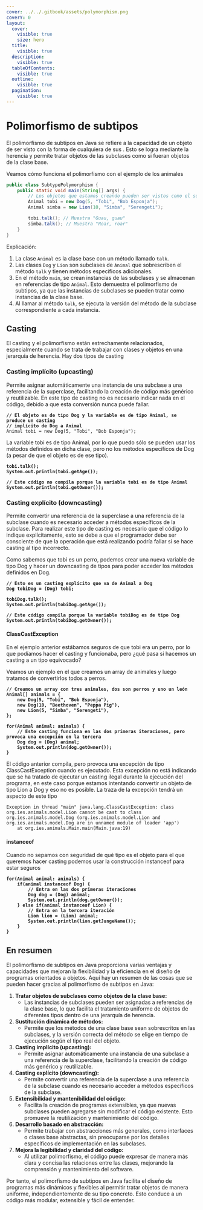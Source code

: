 ```yaml
---
cover: ../../.gitbook/assets/polymorphism.png
coverY: 0
layout:
  cover:
    visible: true
    size: hero
  title:
    visible: true
  description:
    visible: true
  tableOfContents:
    visible: true
  outline:
    visible: true
  pagination:
    visible: true
---
```


# Polimorfismo de subtipos

El polimorfismo de subtipos en Java se refiere a la capacidad de un objeto de ser visto con la forma de cualquiera de sus . Esto se logra mediante la herencia y permite tratar objetos de las subclases como si fueran objetos de la clase base.

Veamos cómo funciona el polimorfismo con el ejemplo de los animales

```java
public class SubtypePolymorphism {
    public static void main(String[] args) {
        // Los objetos que estamos creando pueden ser vistos como el supertipo
        Animal tobi = new Dog(5, "Tobi", "Bob Esponja");
        Animal simba = new Lion(10, "Simba", "Serengeti");

        tobi.talk(); // Muestra "Guau, guau"
        simba.talk(); // Muestra "Roar, roar"
    }
}
```

Explicación:

1. La clase `Animal` es la clase base con un método llamado `talk`.
2. Las clases `Dog` y `Lion` son subclases de `Animal` que sobrescriben el método `talk` y tienen métodos específicos adicionales.
3. En el método `main`, se crean instancias de las subclases y se almacenan en referencias de tipo `Animal`. Esto demuestra el polimorfismo de subtipos, ya que las instancias de subclases se pueden tratar como instancias de la clase base.
4. Al llamar al método `talk`, se ejecuta la versión del método de la subclase correspondiente a cada instancia.

## Casting

El casting y el polimorfismo están estrechamente relacionados, especialmente cuando se trata de trabajar con clases y objetos en una jerarquía de herencia. Hay dos tipos de casting

### Casting implícito (upcasting)

Permite asignar automáticamente una instancia de una subclase a una referencia de la superclase, facilitando la creación de código más genérico y reutilizable. En este tipo de casting no es necesario indicar nada en el código, debido a que esta conversión nunca puede fallar.

<pre class="language-java"><code class="lang-java"><strong>// El objeto es de tipo Dog y la variable es de tipo Animal, se produce un casting 
</strong><strong>// implícito de Dog a Animal
</strong>Animal tobi = new Dog(5, "Tobi", "Bob Esponja");
</code></pre>

La variable tobi es de tipo Animal, por lo que puedo sólo se pueden usar los métodos definidos en dicha clase, pero no los métodos específicos de Dog (a pesar de que el objeto es de ese tipo).&#x20;

<pre class="language-java"><code class="lang-java"><strong>tobi.talk();
</strong><strong>System.out.println(tobi.getAge());
</strong><strong>
</strong><strong>// Este código no compila porque la variable tobi es de tipo Animal
</strong><strong>System.out.println(tobi.getOwner());
</strong></code></pre>

### Casting explícito (downcasting)

Permite convertir una referencia de la superclase a una referencia de la subclase cuando es necesario acceder a métodos específicos de la subclase. Para realizar este tipo de casting es necesario que el código lo indique explícitamente, esto se debe a que el programador debe ser consciente de que la operación que está realizando podría fallar si se hace casting al tipo incorrecto.

Como sabemos que tobi es un perro, podemos crear una nueva variable de tipo Dog y hacer un downcasting de tipos para poder acceder los métodos definidos en Dog.

<pre class="language-java"><code class="lang-java"><strong>// Esto es un casting explícito que va de Animal a Dog
</strong><strong>Dog tobiDog = (Dog) tobi;
</strong><strong>
</strong><strong>tobiDog.talk();
</strong><strong>System.out.println(tobiDog.getAge());
</strong><strong>
</strong><strong>// Este código compila porque la variable tobiDog es de tipo Dog
</strong><strong>System.out.println(tobiDog.getOwner());
</strong></code></pre>

#### ClassCastException

En el ejemplo anterior estábamos seguros de que tobi era un perro, por lo que podíamos hacer el casting y funcionaba, pero ¿qué pasa si hacemos un casting a un tipo equivocado?

Veamos un ejemplo en el que creamos un array de animales y luego tratamos de convertirlos todos a perros.

<pre class="language-java"><code class="lang-java"><strong>// Creamos un array con tres animales, dos son perros y uno un león
</strong><strong>Animal[] animals = {
</strong><strong>    new Dog(5, "Tobi", "Bob Esponja"),
</strong><strong>    new Dog(10, "Beethoven", "Peppa Pig"),
</strong><strong>    new Lion(5, "Simba", "Serengeti"),
</strong><strong>};
</strong><strong>
</strong><strong>for(Animal animal: animals) {
</strong><strong>    // Este casting funciona en las dos primeras iteraciones, pero provoca una excepción en la tercera
</strong><strong>    Dog dog = (Dog) animal;
</strong><strong>    System.out.println(dog.getOwner());
</strong><strong>}
</strong></code></pre>

El código anterior compila, pero provoca una excepción de tipo ClassCastException cuando es ejecutado. Esta excepción no está indicando que se ha tratado de ejecutar un casting ilegal durante la ejecución del programa, en este caso porque estamos intentando convertir un objeto de tipo Lion a Dog y eso no es posible. La traza de la excepción tendrá un aspecto de este tipo

```log
Exception in thread "main" java.lang.ClassCastException: class org.ies.animals.model.Lion cannot be cast to class org.ies.animals.model.Dog (org.ies.animals.model.Lion and org.ies.animals.model.Dog are in unnamed module of loader 'app')
	at org.ies.animals.Main.main(Main.java:19)

```

#### instanceof

Cuando no sepamos con seguridad de qué tipo es el objeto para el que queremos hacer casting podemos usar la construcción instanceof para estar seguros

<pre class="language-java"><code class="lang-java"><strong>for(Animal animal: animals) {
</strong><strong>    if(animal instanceof Dog) {
</strong><strong>        // Entra en las dos primeras iteraciones
</strong><strong>        Dog dog = (Dog) animal;
</strong><strong>        System.out.println(dog.getOwner());
</strong><strong>    } else if(animal instanceof Lion) {
</strong><strong>        // Entra en la tercera iteración
</strong><strong>        Lion lion = (Lion) animal;
</strong><strong>        System.out.println(lion.getJungeName());
</strong><strong>    }
</strong><strong>}
</strong></code></pre>

## En resumen

El polimorfismo de subtipos en Java proporciona varias ventajas y capacidades que mejoran la flexibilidad y la eficiencia en el diseño de programas orientados a objetos. Aquí hay un resumen de las cosas que se pueden hacer gracias al polimorfismo de subtipos en Java:

1. **Tratar objetos de subclases como objetos de la clase base:**
   * Las instancias de subclases pueden ser asignadas a referencias de la clase base, lo que facilita el tratamiento uniforme de objetos de diferentes tipos dentro de una jerarquía de herencia.
2. **Sustitución dinámica de métodos:**
   * Permite que los métodos de una clase base sean sobrescritos en las subclases, y la versión correcta del método se elige en tiempo de ejecución según el tipo real del objeto.
3. **Casting implícito (upcasting):**
   * Permite asignar automáticamente una instancia de una subclase a una referencia de la superclase, facilitando la creación de código más genérico y reutilizable.
4. **Casting explícito (downcasting):**
   * Permite convertir una referencia de la superclase a una referencia de la subclase cuando es necesario acceder a métodos específicos de la subclase.
5. **Extensibilidad y mantenibilidad del código:**
   * Facilita la creación de programas extensibles, ya que nuevas subclases pueden agregarse sin modificar el código existente. Esto promueve la reutilización y mantenimiento del código.
6. **Desarrollo basado en abstracción:**
   * Permite trabajar con abstracciones más generales, como interfaces o clases base abstractas, sin preocuparse por los detalles específicos de implementación en las subclases.
7. **Mejora la legibilidad y claridad del código:**
   * Al utilizar polimorfismo, el código puede expresar de manera más clara y concisa las relaciones entre las clases, mejorando la comprensión y mantenimiento del software.

Por tanto, el polimorfismo de subtipos en Java facilita el diseño de programas más dinámicos y flexibles al permitir tratar objetos de manera uniforme, independientemente de su tipo concreto. Esto conduce a un código más modular, extensible y fácil de entender.
